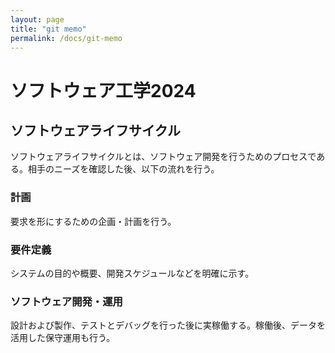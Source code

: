 ```yaml
---
layout: page
title: "git memo"
permalink: /docs/git-memo
---
```


# ソフトウェア工学2024

## ソフトウェアライフサイクル
ソフトウェアライフサイクルとは、ソフトウェア開発を行うためのプロセスである。相手のニーズを確認した後、以下の流れを行う。

### 計画
要求を形にするための企画・計画を行う。

### 要件定義
システムの目的や概要、開発スケジュールなどを明確に示す。

### ソフトウェア開発・運用
設計および製作、テストとデバッグを行った後に実稼働する。稼働後、データを活用した保守運用も行う。

